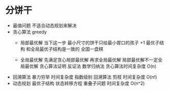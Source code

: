 # 分饼干

- 最值问题
    不适合动态规划来解决
- 贪心算法  greedy
    - 局部最优解    当下这一步  最小尺寸的饼干只给最小胃口的孩子 +1
        最优子结构 和全局最优子结构是一致的 全国一盘棋
    
    - 全局最优解
    先满足贪心局部最优解
    再求全局最优解
    局部最优解不一定全局最优解
    贪心算法证明
        反证法
        数学归纳法
    贪心算法时间复杂度
        O(n)
- 回溯算法
    暴力穷举
    时间复杂度
        指数级别
    回溯算法
        剪枝
        时间复杂度
            O(n!)
- 动态规划
    最优子结构
    状态转移方程
    重叠子问题
    时间复杂度
        O(n^2)